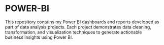 # POWER-BI
This repository contains my Power BI dashboards and reports developed as part of data analysis projects. Each project demonstrates data cleaning, transformation, and visualization techniques to generate actionable business insights using Power BI.
